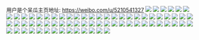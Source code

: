 用户是个呆瓜主页地址: https://weibo.com/u/5210541327 
![](https://wx4.sinaimg.cn/mw2000/005GCTP9gy1h96nrxzc5jj32c0340qv7.jpg) 
![](https://wx4.sinaimg.cn/mw2000/005GCTP9gy1h96nsa58dfj32c0340b2b.jpg) 
![](https://wx4.sinaimg.cn/mw2000/005GCTP9gy1h931a980d6j30hg0mxwkl.jpg) 
![](https://wx4.sinaimg.cn/mw2000/005GCTP9gy1h931ag2xu3j32c03404qs.jpg) 
![](https://wx4.sinaimg.cn/mw2000/005GCTP9gy1h931silu7yj32c0340hdv.jpg) 
![](https://wx4.sinaimg.cn/mw2000/005GCTP9gy1h96ns6eo2bj32c0340npe.jpg) 
![](https://wx4.sinaimg.cn/mw2000/005GCTP9gy1h931aqdhtuj32c03404qs.jpg) 
![](https://wx4.sinaimg.cn/mw2000/005GCTP9gy1h931sdwc4bj32c0340b2a.jpg) 
![](https://wx4.sinaimg.cn/mw2000/005GCTP9gy1h96nrtugbwj32c0340e83.jpg) 
![](https://wx4.sinaimg.cn/mw2000/005GCTP9gy1h931adqy00j32c03407wk.jpg) 
![](https://wx4.sinaimg.cn/mw2000/005GCTP9gy1h96neq07ikj32c0340qv7.jpg) 
![](https://wx4.sinaimg.cn/mw2000/005GCTP9gy1h96ns2b133j32c0340x6q.jpg) 
![](https://wx4.sinaimg.cn/mw2000/005GCTP9gy1h96ns0ir4xj32c0340qv5.jpg) 
![](https://wx4.sinaimg.cn/mw2000/005GCTP9gy1h96ns7x04cj32c0340kjl.jpg) 
![](https://wx4.sinaimg.cn/mw2000/005GCTP9gy1h931sc2wi6j32c03407wj.jpg) 
![](https://wx4.sinaimg.cn/mw2000/005GCTP9gy1h96ns4j53mj32c0340x6q.jpg) 
![](https://wx4.sinaimg.cn/mw2000/005GCTP9gy1h96nrzegj7j32c0340e81.jpg) 
![](https://wx4.sinaimg.cn/mw2000/005GCTP9gy1h931alj5f8j32c0340npf.jpg) 
![](https://wx4.sinaimg.cn/mw2000/005GCTP9gy1h95u10qfr8j31sc2doe82.jpg) 
![](https://wx4.sinaimg.cn/mw2000/005GCTP9gy1h95u1rac1wj30n00mqwi3.jpg) 
![](https://wx4.sinaimg.cn/mw2000/005GCTP9gy1h907262dm6j32c0340x6p.jpg) 
![](https://wx4.sinaimg.cn/mw2000/005GCTP9gy1h8n95agddfj31kw2dchdu.jpg) 
![](https://wx4.sinaimg.cn/mw2000/005GCTP9gy1h8n95bbdmej317k1tc1kx.jpg) 
![](https://wx4.sinaimg.cn/mw2000/005GCTP9gy1h8n953nq47j32c0340b2b.jpg) 
![](https://wx4.sinaimg.cn/mw2000/005GCTP9gy1h8n95qpozaj32c0340qv8.jpg) 
![](https://wx4.sinaimg.cn/mw2000/005GCTP9gy1h8i6acwz3aj32c03401l0.jpg) 
![](https://wx4.sinaimg.cn/mw2000/005GCTP9gy1h8i6b31cccj32c0340u10.jpg) 
![](https://wx4.sinaimg.cn/mw2000/005GCTP9gy1h8i69zsi9cj31ho1zke81.jpg) 
![](https://wx4.sinaimg.cn/mw2000/005GCTP9gy1h8i6a19wdwj31gu1ygb29.jpg) 
![](https://wx4.sinaimg.cn/mw2000/005GCTP9gy1h83mtt5f64j32c0340hdu.jpg) 
![](https://wx4.sinaimg.cn/mw2000/005GCTP9gy1h84wi29w5tj30tu13uws2.jpg) 
![](https://wx4.sinaimg.cn/mw2000/005GCTP9gy1h808o1kuwaj30u00u0qba.jpg) 
![](https://wx4.sinaimg.cn/mw2000/005GCTP9gy1h80963n5rej30tu13uaht.jpg) 
![](https://wx4.sinaimg.cn/mw2000/005GCTP9gy1h8094q20zrj313u0tu48y.jpg) 
![](https://wx4.sinaimg.cn/mw2000/005GCTP9gy1h8094rd0zmj30tu13ujzh.jpg) 
![](https://wx4.sinaimg.cn/mw2000/005GCTP9gy1h8094sgi1ij30u0140dt4.jpg) 
![](https://wx4.sinaimg.cn/mw2000/005GCTP9gy1h80964vx0dj30u0140184.jpg) 
![](https://wx4.sinaimg.cn/mw2000/005GCTP9gy1h8096flus3j313u0tuk0l.jpg) 
![](https://wx4.sinaimg.cn/mw2000/005GCTP9gy1h8096353hej30u01407gb.jpg) 
![](https://wx4.sinaimg.cn/mw2000/005GCTP9gy1h809640gv8j30u01407j1.jpg) 
![](https://wx4.sinaimg.cn/mw2000/005GCTP9gy1h7zmp750grj324836c7wi.jpg) 
![](https://wx4.sinaimg.cn/mw2000/005GCTP9gy1h7zmpb8jo3j324836c7wi.jpg) 
![](https://wx4.sinaimg.cn/mw2000/005GCTP9gy1h7zmp259lyj324836c7wi.jpg) 
![](https://wx4.sinaimg.cn/mw2000/005GCTP9gy1h7zmpfk1jmj324836cx6p.jpg) 
![](https://wx4.sinaimg.cn/mw2000/005GCTP9gy1h7ytpdup2rj30tz140tlg.jpg) 
![](https://wx4.sinaimg.cn/mw2000/005GCTP9gy1h7yu4j5126j30n01dsdl7.jpg) 
![](https://wx4.sinaimg.cn/mw2000/005GCTP9gy1h7yu4qm50oj31400u04ar.jpg) 
![](https://wx4.sinaimg.cn/mw2000/005GCTP9gy1h7yu68x59zj30u0140wl2.jpg) 
![](https://wx4.sinaimg.cn/mw2000/005GCTP9gy1h7yu4qyj72j30u00u0dmp.jpg) 
![](https://wx4.sinaimg.cn/mw2000/005GCTP9gy1h7yu4taheoj30u0140n99.jpg) 
![](https://wx4.sinaimg.cn/mw2000/005GCTP9gy1h7y44a4frhj30n01dswo0.jpg) 
![](https://wx4.sinaimg.cn/mw2000/005GCTP9gy1h7wx8zpdf0j32c03401ky.jpg) 
![](https://wx4.sinaimg.cn/mw2000/005GCTP9gy1h7v5vxqzbbj30n01dsai6.jpg) 
![](https://wx4.sinaimg.cn/mw2000/005GCTP9gy1h7v5w262vwj32w8266qv6.jpg) 
![](https://wx4.sinaimg.cn/mw2000/005GCTP9gy1h7ssk2ffkpj31r92dk4qq.jpg) 
![](https://wx4.sinaimg.cn/mw2000/005GCTP9gy1h7ssk612lyj31sc2dsnpe.jpg) 
![](https://wx4.sinaimg.cn/mw2000/005GCTP9gy1h7ssk7omavj32ds1scu0x.jpg) 
![](https://wx4.sinaimg.cn/mw2000/005GCTP9gy1h7ssk8o3xoj31zk1hn7wh.jpg) 
![](https://wx4.sinaimg.cn/mw2000/005GCTP9gy1h7sskbcqrjj31sc2dsqv5.jpg) 
![](https://wx4.sinaimg.cn/mw2000/005GCTP9gy1h7ottqjzxaj32dq36cqv6.jpg) 
![](https://wx4.sinaimg.cn/mw2000/005GCTP9gy1h7ottt411nj318w0u0agj.jpg) 
![](https://wx4.sinaimg.cn/mw2000/005GCTP9gy1h7lc45j8q5j32c0340x6q.jpg) 
![](https://wx4.sinaimg.cn/mw2000/005GCTP9gy1h7b0n3symuj32c033xe82.jpg) 
![](https://wx4.sinaimg.cn/mw2000/005GCTP9gy1h7b0n5u7stj32c033xhdu.jpg) 
![](https://wx4.sinaimg.cn/mw2000/005GCTP9gy1h7b0nil31uj31hn1zkadh.jpg) 
![](https://wx4.sinaimg.cn/mw2000/005GCTP9gy1h6n5bdwvl9j31mp1664a4.jpg) 
![](https://wx4.sinaimg.cn/mw2000/005GCTP9gy1h6n5bgo7q7j32c0340hdu.jpg) 
![](https://wx4.sinaimg.cn/mw2000/005GCTP9gy1h6n5bmelzhj32c0346e84.jpg) 
![](https://wx4.sinaimg.cn/mw2000/005GCTP9gy1h6n5c28ijvj32c03401l0.jpg) 
![](https://wx4.sinaimg.cn/mw2000/005GCTP9gy1h5663ed6bhj32c03401ky.jpg) 
